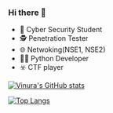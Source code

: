 ### Hi there 👋

<!--
**VinuraY/VinuraY** is a ✨ _special_ ✨ repository because its `README.md` (this file) appears on your GitHub profile.

Here are some ideas to get you started: -->

- 🎩 Cyber Security Student
- 🕵️ Penetration Tester
- 🌐 Netwoking(NSE1, NSE2)
- 👨‍💻 Python Developer
- ☣️ CTF player

[![Vinura's GitHub stats](https://github-readme-stats.vercel.app/api?username=VinuraY&theme=tokyonight)](https://github.com/anuraghazra/github-readme-stats)

[![Top Langs](https://github-readme-stats.vercel.app/api/top-langs/?username=VinuraY&layout=compact&theme=dracula)](https://github.com/anuraghazra/github-readme-stats)


